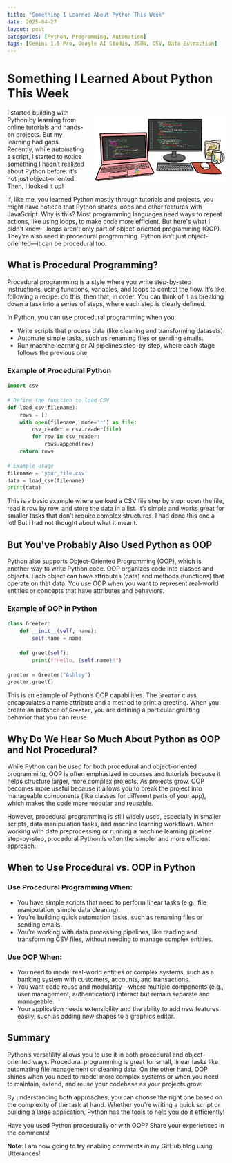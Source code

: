 ```yaml
---
title: "Something I Learned About Python This Week"
date: 2025-04-27
layout: post
categories: [Python, Programming, Automation]
tags: [Gemini 1.5 Pro, Google AI Studio, JSON, CSV, Data Extraction]
---
```


# Something I Learned About Python This Week

<p style="display: flex; align-items: center; gap: 20px;">
  <span style="flex: 1;">
    I started building with Python by learning from online tutorials and hands-on projects. But my learning had gaps. Recently, while automating a script, I started to notice something I hadn’t realized about Python before: it’s not just object-oriented. Then, I looked it up!
  </span>
  <img src="./PythonPostDes.png" alt="Illustration of two computers with Python logo and code on screens" style="width: 300px; border-radius: 8px;">
</p>

If, like me, you learned Python mostly through tutorials and projects, you might have noticed that Python shares loops and other features with JavaScript. Why is this? Most programming languages need ways to repeat actions, like using loops, to make code more efficient. But here's what I didn't know—loops aren't only part of object-oriented programming (OOP). They're also used in procedural programming. Python isn’t just object-oriented—it can be procedural too.

## What is Procedural Programming?

Procedural programming is a style where you write step-by-step instructions, using functions, variables, and loops to control the flow. It’s like following a recipe: do this, then that, in order. You can think of it as breaking down a task into a series of steps, where each step is clearly defined.

In Python, you can use procedural programming when you:
- Write scripts that process data (like cleaning and transforming datasets).
- Automate simple tasks, such as renaming files or sending emails.
- Run machine learning or AI pipelines step-by-step, where each stage follows the previous one.

### Example of Procedural Python

```python
import csv

# Define the function to load CSV
def load_csv(filename):
    rows = []
    with open(filename, mode='r') as file:
        csv_reader = csv.reader(file)
        for row in csv_reader:
            rows.append(row)
    return rows

# Example usage
filename = 'your_file.csv'
data = load_csv(filename)
print(data)
```

This is a basic example where we load a CSV file step by step: open the file, read it row by row, and store the data in a list. It’s simple and works great for smaller tasks that don’t require complex structures. I had done this one a lot! But i had not thought about what it meant.

## But You've Probably Also Used Python as OOP

Python also supports Object-Oriented Programming (OOP), which is another way to write Python code. OOP organizes code into classes and objects. Each object can have attributes (data) and methods (functions) that operate on that data. You use OOP when you want to represent real-world entities or concepts that have attributes and behaviors.

### Example of OOP in Python

```python
class Greeter:
    def __init__(self, name):
        self.name = name

    def greet(self):
        print(f"Hello, {self.name}!")

greeter = Greeter("Ashley")
greeter.greet()
```

This is an example of Python’s OOP capabilities. The `Greeter` class encapsulates a name attribute and a method to print a greeting. When you create an instance of `Greeter`, you are defining a particular greeting behavior that you can reuse.

## Why Do We Hear So Much About Python as OOP and Not Procedural?

While Python can be used for both procedural and object-oriented programming, OOP is often emphasized in courses and tutorials because it helps structure larger, more complex projects. As projects grow, OOP becomes more useful because it allows you to break the project into manageable components (like classes for different parts of your app), which makes the code more modular and reusable.

However, procedural programming is still widely used, especially in smaller scripts, data manipulation tasks, and machine learning workflows. When working with data preprocessing or running a machine learning pipeline step-by-step, procedural Python is often the simpler and more efficient approach.

## When to Use Procedural vs. OOP in Python

### Use Procedural Programming When:
- You have simple scripts that need to perform linear tasks (e.g., file manipulation, simple data cleaning).
- You’re building quick automation tasks, such as renaming files or sending emails.
- You’re working with data processing pipelines, like reading and transforming CSV files, without needing to manage complex entities.

### Use OOP When:
- You need to model real-world entities or complex systems, such as a banking system with customers, accounts, and transactions.
- You want code reuse and modularity—where multiple components (e.g., user management, authentication) interact but remain separate and manageable.
- Your application needs extensibility and the ability to add new features easily, such as adding new shapes to a graphics editor.

## Summary

Python’s versatility allows you to use it in both procedural and object-oriented ways. Procedural programming is great for small, linear tasks like automating file management or cleaning data. On the other hand, OOP shines when you need to model more complex systems or when you need to maintain, extend, and reuse your codebase as your projects grow.

By understanding both approaches, you can choose the right one based on the complexity of the task at hand. Whether you’re writing a quick script or building a large application, Python has the tools to help you do it efficiently!

Have you used Python procedurally or with OOP? Share your experiences in the comments!

**Note**: I am now going to try enabling comments in my GitHub blog using Utterances!
